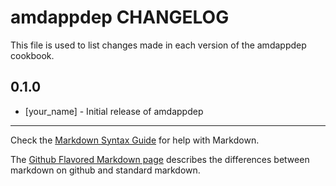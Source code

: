 amdappdep CHANGELOG
===================

This file is used to list changes made in each version of the amdappdep cookbook.

0.1.0
-----
- [your_name] - Initial release of amdappdep

- - -
Check the [Markdown Syntax Guide](http://daringfireball.net/projects/markdown/syntax) for help with Markdown.

The [Github Flavored Markdown page](http://github.github.com/github-flavored-markdown/) describes the differences between markdown on github and standard markdown.
